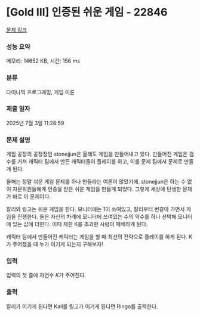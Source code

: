 # [Gold III] 인증된 쉬운 게임 - 22846 

[문제 링크](https://www.acmicpc.net/problem/22846) 

### 성능 요약

메모리: 14652 KB, 시간: 156 ms

### 분류

다이나믹 프로그래밍, 게임 이론

### 제출 일자

2025년 7월 3일 11:28:59

### 문제 설명

<p>게임 공장의 공장장인 stonejjun은 올해도 게임을 만들어내고 있다. 만들어진 게임은 검수를 거쳐 캐릭터 팀에서 만든 캐릭터들이 플레이를 하고, 이를 문제 팀에서 문제로 만들게 된다.</p>

<p>올해는 정말 쉬운 게임 문제를 하나 만들라는 여론이 많았기에, stonejjun은 하는 수 없이 자문위원들에게 인증을 받은 쉬운 게임을 만들게 되었다. 그렇게 세상에 탄생한 문제가 바로 이 문제이다.</p>

<p>칼리와 링고는 쉬운 게임을 한다. 모니터에는 1이 쓰여있고, 칼리부터 번갈아 가면서 게임을 진행한다. 둘은 자신의 차례에 모니터에 쓰여있는 수의 약수를 하나 선택해 모니터에 있는 값에 더한다. 이때 제한 K를 초과한 사람이 패배하게 된다. </p>

<p>캐릭터 팀에서 만들어진 캐릭터는 게임을 할 때 최선의 전략으로 플레이를 하게 된다. K가 주어졌을 때 누가 이기게 되는지 구해보자!</p>

### 입력 

 <p>입력의 첫 줄에 자연수 <em>K</em>가 주어진다. </p>

### 출력 

 <p>칼리가 이기게 된다면 Kali를 링고가 이기게 된다면 Ringo를 출력한다. </p>

